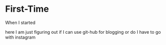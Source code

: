 # First-Time
When I started

here I am just figuring out if I can use git-hub for blogging or do I have to go with instagram 
